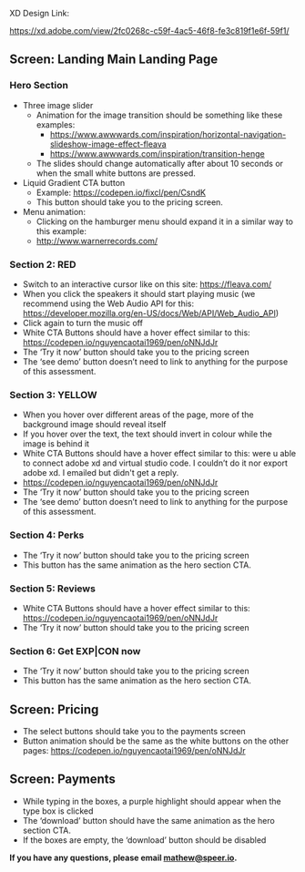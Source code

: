 XD Design Link:

https://xd.adobe.com/view/2fc0268c-c59f-4ac5-46f8-fe3c819f1e6f-59f1/



## **Screen: Landing Main Landing Page**

### Hero Section

- Three image slider
  - Animation for the image transition should be something like these examples:
    -  https://www.awwwards.com/inspiration/horizontal-navigation-slideshow-image-effect-fleava
    - https://www.awwwards.com/inspiration/transition-henge
  - The slides should change automatically after about 10 seconds or when the small white buttons are pressed.
- Liquid Gradient CTA button
  - Example: https://codepen.io/fixcl/pen/CsndK
  - This button should take you to the pricing screen.
- Menu animation:
  - Clicking on the hamburger menu should expand it in a similar way to this example:
  - http://www.warnerrecords.com/

### Section 2: RED

- Switch to an interactive cursor like on this site: https://fleava.com/
- When you click the speakers it should start playing music (we recommend using the Web Audio API for this: https://developer.mozilla.org/en-US/docs/Web/API/Web_Audio_API)
- Click again to turn the music off
- White CTA Buttons should have a hover effect similar to this: https://codepen.io/nguyencaotai1969/pen/oNNJdJr
- The ‘Try it now’ button should take you to the pricing screen
- The ‘see demo’ button doesn’t need to link to anything for the purpose of this assessment.



### Section 3: YELLOW

- When you hover over different areas of the page, more of the background image should reveal itself
- If you hover over the text, the text should invert in colour while the image is behind it
- White CTA Buttons should have a hover effect similar to this: were u able to connect adobe xd and virtual studio code. I couldn’t do it nor export adobe xd. I emailed but didn't get a reply.
- https://codepen.io/nguyencaotai1969/pen/oNNJdJr
- The ‘Try it now’ button should take you to the pricing screen
- The ‘see demo’ button doesn’t need to link to anything for the purpose of this assessment.



### Section 4: Perks

- The ‘Try it now’ button should take you to the pricing screen
- This button has the same animation as the hero section CTA.



### Section 5: Reviews

- White CTA Buttons should have a hover effect similar to this: https://codepen.io/nguyencaotai1969/pen/oNNJdJr
- The ‘Try it now’ button should take you to the pricing screen

### Section 6: Get EXP|CON now

- The ‘Try it now’ button should take you to the pricing screen
- This button has the same animation as the hero section CTA.





## **Screen: Pricing**

- The select buttons should take you to the payments screen
- Button animation should be the same as the white buttons on the other pages: https://codepen.io/nguyencaotai1969/pen/oNNJdJr



## **Screen: Payments**

- While typing in the boxes, a purple highlight should appear when the type box is clicked
- The ‘download’ button should have the same animation as the hero section CTA.
- If the boxes are empty, the ‘download’ button should be disabled





**If you have any questions, please email mathew@speer.io.**